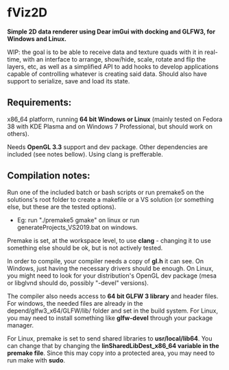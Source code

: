 # fViz2D
**Simple 2D data renderer using Dear imGui with docking and GLFW3, for Windows and Linux.**

WIP: the goal is to be able to receive data and texture quads with it in real-time, with an interface to arrange, show/hide, scale, rotate and flip the layers, etc, as well as a simplified API to add hooks to develop applications capable of controlling whatever is creating said data. Should also have support to serialize, save and load its state.

## Requirements:

x86_64 platform, running **64 bit Windows or Linux** (mainly tested on Fedora 38 with KDE Plasma and on Windows 7 Professional, but should work on others).

Needs **OpenGL 3.3** support and dev package. Other dependencies are included (see notes bellow). Using clang is prefferable.

## Compilation notes:

Run one of the included batch or bash scripts or run premake5 on the solutions's root folder  to create a makefile or a VS solution (or something else, but these are the tested options).
- Eg: run "./premake5 gmake" on linux or run generateProjects_VS2019.bat on windows.

Premake is set, at the workspace level, to use **clang** - changing it to use something else should be ok, but is not actively tested.

In order to compile, your compiler needs a copy of **gl.h** it can see. On Windows, just having the necessary drivers should be enough. On Linux, you might need to look for your distribution's OpenGL dev package (mesa or libglvnd should do, possibly "-devel" versions).

The compiler also needs access to **64 bit GLFW 3 library** and header files. For windows, the needed files are already in the depend/glfw3_x64/GLFW/lib/ folder and set in the build system. For Linux, you may need to install something like **glfw-devel** through your package manager.

For Linux, premake is set to send shared libraries to **usr/local/lib64**. You can change that by changing  the **linSharedLibDest_x86_64 variable in the premake file**. Since this may copy into a protected area, you may need to run make with **sudo**.
